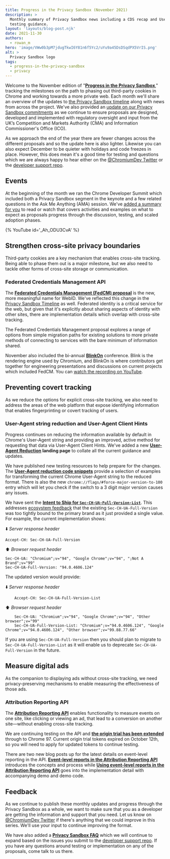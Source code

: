 ```yaml
---
title: Progress in the Privacy Sandbox (November 2021)
description: >
  Monthly summary of Privacy Sandbox news including a CDS recap and User-Agent
  testing guidance.
layout: 'layouts/blog-post.njk'
date: 2021-11-30
authors:
  - rowan_m
hero: 'image/VWw0b3pM7jdugTkwI6Y81n6f5Yc2/uYu9a45DsDSqdPX5VrIS.png'
alt: >
  Privacy Sandbox logo
tags:
  - progress-in-the-privacy-sandbox
  - privacy
---
```


Welcome to the November edition of "**[Progress in the Privacy
Sandbox](/tags/progress-in-the-privacy-sandbox/)**," tracking the milestones on
the path to phasing out third-party cookies in Chrome and working towards a more
private web. Each month we'll share an overview of the updates to [the Privacy
Sandbox timeline](https://privacysandbox.com/timeline/) along with news from
across the project. We've also provided an [update on our Privacy Sandbox
commitments](https://blog.google/around-the-globe/google-europe/update-our-privacy-sandbox-commitments/)
as we continue to ensure proposals are designed, developed and implemented with
regulatory oversight and input from the UK’s Competition and Markets Authority
(CMA) and Information Commissioner's Office (ICO).

As we approach the end of the year there are fewer changes across the different
proposals and so the update here is also lighter. Likewise you can also expect
December to be quieter with holidays and code freezes in place. However, this
does mean it's a good time for testing and questions which we are always happy
to hear either on the [@ChromiumDev Twitter](https://twitter.com/ChromiumDev) or
the [developer support
repo](https://github.com/GoogleChromeLabs/privacy-sandbox-dev-support).


## Events

At the beginning of the month we ran the Chrome Developer Summit which included
both a Privacy Sandbox segment in the keynote and a few related questions in the
Ask Me Anything (AMA) session. We've [added a summary for
you](/docs/privacy-sandbox/cds21-update/) to read or watch that covers
activities and examples on what to expect as proposals progress through the
discussion, testing, and scaled adoption phases.

{% YouTube id='_Ah_ODU3CvA' %}

## Strengthen cross-site privacy boundaries

Third-party cookies are a key mechanism that enables cross-site tracking. Being
able to phase them out is a major milestone, but we also need to tackle other
forms of cross-site storage or communication.


### Federated Credentials Management API

The **[Federated Credentials Management (FedCM)
proposal](https://github.com/WICG/FedCM)** is the new, more meaningful name for
WebID.  We've reflected this change in the [Privacy Sandbox
Timeline](https://privacysandbox.com/timeline/) as well. Federated identity is a
critical service for the web, but given that it's explicitly about sharing
aspects of identity with other sites, there are implementation details which
overlap with cross-site tracking.

The Federated Credentials Management proposal explores a range of options from
simple migration paths for existing solutions to more private methods of
connecting to services with the bare minimum of information shared.

November also included the bi-annual
**[BlinkOn](https://www.chromium.org/events/blinkon-15)** conference. Blink is
the rendering engine used by Chromium, and BlinkOn is where contributors get
together for engineering presentations and discussions on current projects which
included FedCM. You can [watch the recording on
YouTube](https://www.youtube.com/watch?v=9la0cBhVXac).


## Preventing covert tracking

As we reduce the options for explicit cross-site tracking, we also need to
address the areas of the web platform that expose identifying information that
enables fingerprinting or covert tracking of users.


### User-Agent string reduction and User-Agent Client Hints

Progress continues on reducing the information available by default in Chrome's
User-Agent string and providing an improved, active method for requesting that
data via User-Agent Client Hints. We've added a new **[User-Agent
Reduction](/docs/privacy-sandbox/user-agent/) landing page** to collate all the
current guidance and updates. 

We have published new testing resources to help prepare for the changes. The
**[User-Agent reduction code
snippets](/docs/privacy-sandbox/user-agent/snippets/)** provide a selection of
examples for transforming the current Chrome User-Agent string to the reduced
format. There is also the new `chrome://flags/#force-major-version-to-100` entry
which will let you check if the switch to a 3 digit major version causes any
issues.

We have sent the **[Intent to Ship for
`Sec-CH-UA-Full-Version-List`](https://groups.google.com/a/chromium.org/g/blink-dev/c/yZh8Lwr34Ro)**.
This addresses [ecosystem
feedback](https://github.com/WICG/ua-client-hints/issues/196) that the existing
`Sec-CH-UA-Full-Version` was too tightly bound to the primary brand as it just
provided a single value. For example, the current implementation shows:

⬇️ _Server response header_
```text
Accept-CH: Sec-CH-UA-Full-Version
```

⬆️ _Browser request header_
```text
Sec-CH-UA: "Chromium";v="94", "Google Chrome";v="94", ";Not A Brand";v="99"
Sec-CH-UA-Full-Version: "94.0.4606.124"
```

The updated version would provide:

⬇️ _Server response header_
```text
    Accept-CH: Sec-CH-UA-Full-Version-List
```

⬆️ _Browser request header_
```text
    Sec-CH-UA: "Chromium";v="94", "Google Chrome";v="94", "Other browser";v="99"
    Sec-CH-UA-Full-Version-List: "Chromium";v="94.0.4606.124", "Google Chrome";v="94.0.4606.124", "Other browser";v="99.88.77.66"
```


If you are using `Sec-CH-UA-Full-Version` then you should plan to migrate to
`Sec-CH-UA-Full-Version-List` as it will enable us to deprecate
`Sec-CH-UA-Full-Version` in the future.


## Measure digital ads

As the companion to displaying ads without cross-site tracking, we need
privacy-preserving mechanisms to enable measuring the effectiveness of those
ads.


### Attribution Reporting API

The **[Attribution Reporting
API](/docs/privacy-sandbox/attribution-reporting/)** enables functionality to
measure events on one site, like clicking or viewing an ad, that lead to a
conversion on another site—without enabling cross-site tracking.

We are continuing testing on the API and **[the origin trial has been
extended](https://groups.google.com/a/chromium.org/g/blink-dev/c/DdjaFmsb4fA)**
through to Chrome 97. Current origin trial tokens expired on October 12th, so
you will need to apply for updated tokens to continue testing.

There are two new blog posts up for the latest details on event-level reporting
in the API. **[Event-level reports in the Attribution Reporting
API](/docs/privacy-sandbox/attribution-reporting-event-introduction/)**
introduces the concepts and process while **[Using event-level reports in the
Attribution Reporting
API](/docs/privacy-sandbox/attribution-reporting-event-guide/)** goes into the
implementation detail with accompanying demo and demo code.


## Feedback

As we continue to publish these monthly updates and progress through the Privacy
Sandbox as a whole, we want to make sure that you as a developer are getting the
information and support that you need. Let us know on [@ChromiumDev
Twitter](https://twitter.com/ChromiumDev) if there's anything that we could
improve in this series. We'll use your input to continue improving the format.

We have also added a **[Privacy Sandbox FAQ](/docs/privacy-sandbox/faq/)** which
we will continue to expand based on the issues you submit to the [developer
support repo](https://github.com/GoogleChromeLabs/privacy-sandbox-dev-support).
If you have any questions around testing or implementation on any of the
proposals, come talk to us there.